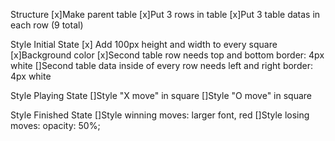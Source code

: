 Structure
 [x]Make parent table
 [x]Put 3 rows in table
 [x]Put 3 table datas in each row (9 total)

Style Initial State
[x] Add 100px height and width to every square
[x]Background color
[x]Second table row needs top and bottom border: 4px white
[]Second table data inside of every row needs left and right border: 4px white

Style Playing State
[]Style "X move" in square
[]Style "O move" in square

Style Finished State
[]Style winning moves: larger font, red
[]Style losing moves: opacity: 50%;
